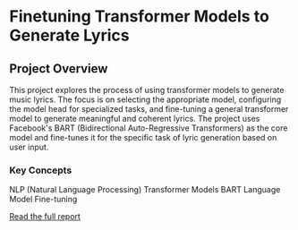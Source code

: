 # Finetuning Transformer Models to Generate Lyrics

## Project Overview

This project explores the process of using transformer models to generate music lyrics. The focus is on selecting the appropriate model, configuring the model head for specialized tasks, and fine-tuning a general transformer model to generate meaningful and coherent lyrics. The project uses Facebook's BART (Bidirectional Auto-Regressive Transformers) as the core model and fine-tunes it for the specific task of lyric generation based on user input.

### Key Concepts

NLP (Natural Language Processing)
Transformer Models
BART Language Model
Fine-tuning

[Read the full report]("report.pdf")
